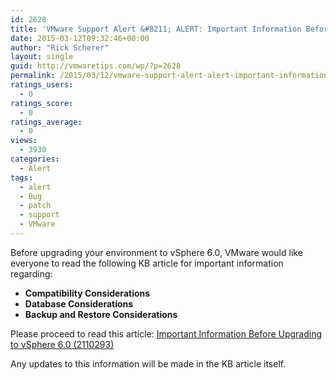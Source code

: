 ```yaml
---
id: 2628
title: 'VMware Support Alert &#8211; ALERT: Important Information Before Upgrading to vSphere 6'
date: 2015-03-12T09:32:46+00:00
author: "Rick Scherer"
layout: single
guid: http://vmwaretips.com/wp/?p=2628
permalink: /2015/03/12/vmware-support-alert-alert-important-information-before-upgrading-to-vsphere-6/
ratings_users:
  - 0
ratings_score:
  - 0
ratings_average:
  - 0
views:
  - 3930
categories:
  - Alert
tags:
  - alert
  - Bug
  - patch
  - support
  - VMware
---
```

Before upgrading your environment to vSphere 6.0, VMware would like everyone to read the following KB article for important information regarding:

  * **Compatibility Considerations**
  * **Database Considerations**
  * **Backup and Restore Considerations**

Please proceed to read this article: <a href="http://vmw.re/18DSItN" target="_blank">Important Information Before Upgrading to vSphere 6.0 (2110293)</a>

Any updates to this information will be made in the KB article itself.

<img src="//feeds.feedburner.com/~r/SupportInsiderAlerts/~4/bJltescBjzA" alt="" width="1" height="1" />